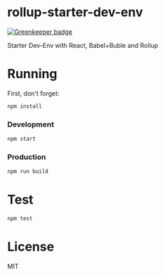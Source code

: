 # rollup-starter-dev-env

[![Greenkeeper badge](https://badges.greenkeeper.io/dalisoft/rollup-starter-dev-env.svg)](https://greenkeeper.io/)

Starter Dev-Env with React, Babel+Buble and Rollup

# Running

First, don't forget:
```bash
npm install
```

### Development

```bash
npm start
```

### Production

```bash
npm run build
```

# Test

```bash
npm test
```

# License

MIT